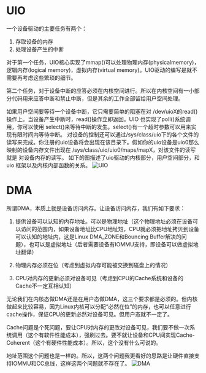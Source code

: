 # UIO
一个设备驱动的主要任务有两个：

1. 存取设备的内存
2. 处理设备产生的中断

对于第一个任务，UIO核心实现了mmap()可以处理物理内存(physicalmemory)，逻辑内存(logical memory)，虚拟内存(virtual memory)。UIO驱动的编写是就不需要再考虑这些繁琐的细节。

第二个任务，对于设备中断的应答必须在内核空间进行。所以在内核空间有一小部分代码用来应答中断和禁止中断，但是其余的工作全部留给用户空间处理。

如果用户空间要等待一个设备中断，它只需要简单的阻塞在对 /dev/uioX的read()操作上。当设备产生中断时，read()操作立即返回。UIO 也实现了poll()系统调用，你可以使用 select()来等待中断的发生。select()有一个超时参数可以用来实现有限时间内等待中断。
对设备的控制还可以通过/sys/class/uio下的各个文件的读写来完成。你注册的uio设备将会出现在该目录下。假如你的uio设备是uio0那么映射的设备内存文件出现在 /sys/class/uio/uio0/maps/mapX，对该文件的读写就是 对设备内存的读写。
如下的图描述了uio驱动的内核部分，用户空间部分，和uio 框架以及内核内部函数的关系。
![UIO](http://img.blog.csdn.net/20160604162113381?watermark/2/text/aHR0cDovL2Jsb2cuY3Nkbi5uZXQv/font/5a6L5L2T/fontsize/400/fill/I0JBQkFCMA==/dissolve/70/gravity/Center)

# DMA
所谓DMA，本质上就是设备访问内存。让设备访问内存，我们有如下要求：

1. 提供设备可以认知的内存地址。可以是物理地址（这个物理地址必须在设备可以访问的范围内，如果设备地址比CPU地址短，CPU就必须把地址拷贝到设备可以认知的地址内，这是Linux DMA_ZONE和Bouncing Buffer解决的问题），也可以是虚拟地址（后者需要设备有IOMMU支持，即设备可以做虚拟地址翻译）

2. 物理内存必须在位（考虑到虚拟内存可能被交换到磁盘上的情况）

3. CPU对内存的更新必须对设备可见（考虑到CPU的Cache系统和设备的Cache不一定互相认知）

无论我们在内核态做DMA还是在用户态做DMA，这三个要求都是必须的。但内核做起来比较容易，因为Linux内核可以分配“必然在位”的内存，也可以任意进行cache操作，保证CPU的更新必然对设备可见。但用户态就不一定了。

Cache问题是个死问题，要让CPU对内存的更改对设备可见，我们要不做一次系统调用（这个有软件性能成本），强刷过去。要不就让设备和CPU间实现Cache-Coherent（这个有硬件性能成本）。所以，这个没有什么可说的。

地址范围这个问题也是一样的。所以，这两个问题我更看好的思路是让硬件直接支持IOMMU和CC总线，这样这两个问题就不存在了。
![DMA](https://pic4.zhimg.com/v2-5c55a47c93b7a39872ccdf3f447f7563_b.png)